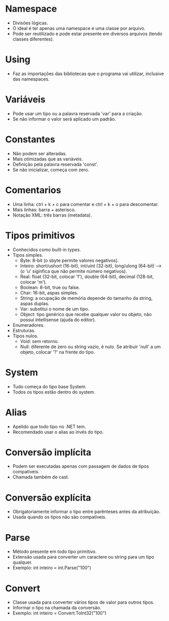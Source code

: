 # Namespace
  - Divisões lógicas.
  - O ideal é ter apenas uma namespace e uma classe por arquivo.
  - Pode ser reutilizado e pode estar presente em diversos arquivos (tendo classes diferentes).

# Using
  - Faz as importações das bibliotecas que o programa vai utilizar, inclusive das namespaces.

# Variáveis
  - Pode usar um tipo ou a palavra reservada 'var' para a criação.
  - Se não informar o valor será aplicado um padrão.

# Constantes
  - Não podem ser alteradas.
  - Mais otimizadas que as variáveis.
  - Definição pela palavra reservada 'const'.
  - Se não inicializar, começa com zero.

# Comentarios
  - Uma linha: ctrl + k + c para comentar e ctrl + k + o para descomentar.
  - Mais linhas: barra + asterisco.
  - Notação XML: três barras (metadata).

# Tipos primitivos
  - Conhecidos como built-in types.
  - Tipos simples.
    * Byte: 8-bit (o sbyte permite valores negativos).
    * Inteiro: short/ushort (16-bit), int/uint (32-bit), long/ulong (64-bit) --> (o 'u' siginfica que não permite número negativos).
    * Real: float (32-bit, colocar 'f'), double (64-bit), decimal (128-bit, colocar 'm').
    * Boolean: 8-bit, true ou false.
    * Char: 16-bit, aspas simples.
    * String: a ocupação de memória depende do tamanho da string, aspas duplas.
    * Var: substitui o nome de um tipo.
    * Object: tipo genérico que recebe qualquer valor ou objeto, não possui intellisense (ajuda do editor).
  - Enumeradores.
  - Estruturas.
  - Tipos nulos.
    * Void: sem retorno.
    * Null: diferente de zero ou string vazio, é nulo. Se atribuir 'null' a um objeto, colocar '?' na frente do tipo.

# System
  - Tudo começa do tipo base System.
  - Todos os tipos estão dentro do system.

# Alias
  - Apelido que todo tipo no .NET tem.
  - Recomendado usar o alias ao invés do tipo.

# Conversão implícita
  - Podem ser executadas apenas com passagem de dados de tipos compatíveis.
  - Chamada também de cast.

# Conversão explícita
  - Obrigatoriamente informar o tipo entre parênteses antes da atribuição.
  - Usada quando os tipos não são compatíveis.

# Parse
  - Método presente em todo tipo primitivo.
  - Extensão usada para converter um caractere ou string para um tipo qualquer.
  - Exemplo: int inteiro = int.Parse("100")

# Convert
  - Classe usada para converter vários tipos de valor para outros tipos.
  - Informar o tipo na chamada da conversão.
  - Exemplo: int inteiro = Convert.ToInt32("100")
